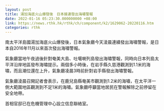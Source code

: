 ```yaml
---
layout: post
title: 湯加海底火山爆發後　日本接連發出海嘯警報
date: 2022-01-16 05:23:30.000000000 +08:00
link: https://news.rthk.hk/rthk/ch/component/k2/1629062-20220116.htm
categories: rthk
---
```


南太平洋島國湯加海底火山爆發後，日本氣象廳今天淩晨連續發出海嘯警報，是日本自2016年11月以來首次發出海嘯警報。

氣象廳當地午夜過後針對奄美大島、吐噶喇列島發出海嘯警報，同時向日本列島太平洋沿岸地區發布海嘯提示。兩個多小時後，在岩手縣久慈港觀測到1.1米的海嘯，而且潮位還在上升，氣象廳凌晨3時前針對岩手縣發出海嘯警報。

氣象廳淩晨召開記者會表示，在鹿兒島縣奄美市觀測到1.2米的海嘯，在太平洋一側大範圍地區觀測到不足1米的海嘯。氣象廳呼籲當地居民在警報解除之前停留在安全地帶。

首相官邸已在危機管理中心設立信息聯絡室。
